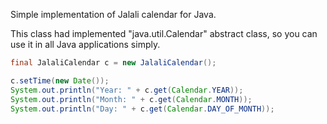 Simple implementation of Jalali calendar for Java.

This class had implemented "java.util.Calendar" abstract class, so you can use it in all Java applications simply.

```java
final JalaliCalendar c = new JalaliCalendar();

c.setTime(new Date());
System.out.println("Year: " + c.get(Calendar.YEAR));
System.out.println("Month: " + c.get(Calendar.MONTH));
System.out.println("Day: " + c.get(Calendar.DAY_OF_MONTH));
```
